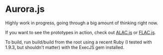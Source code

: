 Aurora.js
================================================================================

Highly work in progress, going through a big amount of thinking right now.

If you want to see the prototypes in action, check out [ALAC.js](https://github.com/ofmlabs/alac.js) or [FLAC.js](https://github.com/ofmlabs/flac.js).

To build, run build/build from the root using a recent Ruby (I tested with 1.9.3, but shouldn't matter) with the ExecJS gem installed.
